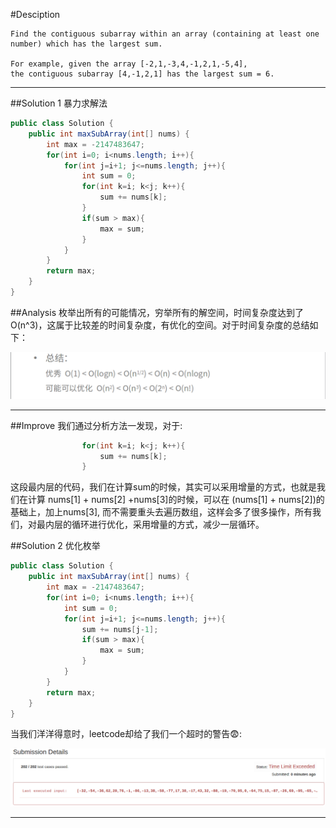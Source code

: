#Desciption
```
Find the contiguous subarray within an array (containing at least one number) which has the largest sum.

For example, given the array [-2,1,-3,4,-1,2,1,-5,4],
the contiguous subarray [4,-1,2,1] has the largest sum = 6.
```
***
##Solution 1 暴力求解法

```java
public class Solution {
    public int maxSubArray(int[] nums) {
        int max = -2147483647;
        for(int i=0; i<nums.length; i++){
            for(int j=i+1; j<=nums.length; j++){
                int sum = 0;
                for(int k=i; k<j; k++){
                    sum += nums[k];
                }
                if(sum > max){
                    max = sum;     
                }
            }
        }
        return max;
    }
}
```
##Analysis
枚举出所有的可能情况，穷举所有的解空间，时间复杂度达到了O(n^3)，这属于比较差的时间复杂度，有优化的空间。对于时间复杂度的总结如下：

![](/images/Maximum_Subarray/时间复杂度总结.png)

***
##Improve
我们通过分析方法一发现，对于:

```java
                for(int k=i; k<j; k++){
                    sum += nums[k];
                }
```

这段最内层的代码，我们在计算sum的时候，其实可以采用增量的方式，也就是我们在计算 nums[1] + nums[2] +nums[3]的时候，可以在 (nums[1] + nums[2])的基础上，加上nums[3], 而不需要重头去遍历数组，这样会多了很多操作，所有我们，对最内层的循环进行优化，采用增量的方式，减少一层循环。

##Solution 2 优化枚举
```java
public class Solution {
    public int maxSubArray(int[] nums) {
        int max = -2147483647;
        for(int i=0; i<nums.length; i++){
            int sum = 0;
            for(int j=i+1; j<=nums.length; j++){
                sum += nums[j-1];
                if(sum > max){
                    max = sum;     
                }
            }
        }
        return max;
    }
}
```
当我们洋洋得意时，leetcode却给了我们一个超时的警告:fearful::

![](/images/Maximum_Subarray/两重循环超时.png)

***